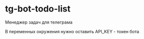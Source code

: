 # tg-bot-todo-list
Менеджер задач для телеграма

В переменных окружения нужно оставить
API_KEY - токен бота
